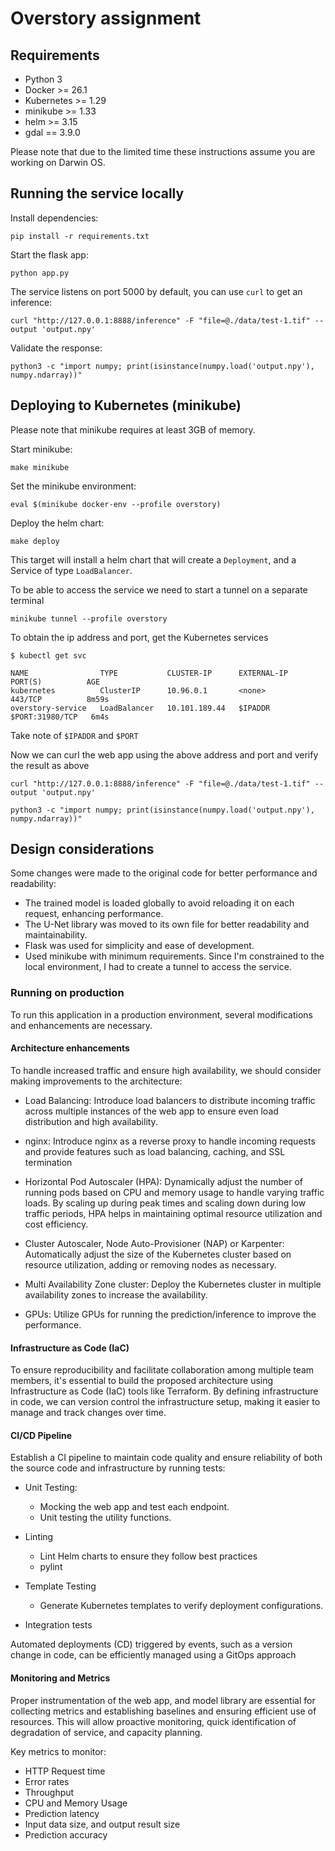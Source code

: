 # Overstory assignment

## Requirements

* Python 3
* Docker >= 26.1
* Kubernetes >= 1.29
* minikube >= 1.33
* helm >= 3.15
* gdal == 3.9.0

Please note that due to the limited time these instructions assume you are working on Darwin OS.

## Running the service locally

Install dependencies:

```shell
pip install -r requirements.txt
```

Start the flask app:

```shell
python app.py
```

The service listens on port 5000 by default, you can use `curl` to get an inference:

```shell
curl "http://127.0.0.1:8888/inference" -F "file=@./data/test-1.tif" --output 'output.npy'
```

Validate the response:

```shell
python3 -c "import numpy; print(isinstance(numpy.load('output.npy'), numpy.ndarray))"
```

## Deploying to Kubernetes (minikube)

Please note that minikube requires at least 3GB of memory.

Start minikube:

```shell
make minikube
```

Set the minikube environment:

```shell
eval $(minikube docker-env --profile overstory)
```

Deploy the helm chart:

```shell
make deploy
```

This target will install a helm chart that will create a `Deployment`, and a Service of type `LoadBalancer`.

To be able to access the service we need to start a tunnel on a separate terminal

```shell
minikube tunnel --profile overstory
```

To obtain the ip address and port, get the Kubernetes services

```shell
$ kubectl get svc

NAME                TYPE           CLUSTER-IP      EXTERNAL-IP   PORT(S)          AGE
kubernetes          ClusterIP      10.96.0.1       <none>        443/TCP          8m59s
overstory-service   LoadBalancer   10.101.189.44   $IPADDR       $PORT:31980/TCP   6m4s
```

Take note of `$IPADDR` and `$PORT`

Now we can curl the web app using the above address and port and verify the result as above

```shell
curl "http://127.0.0.1:8888/inference" -F "file=@./data/test-1.tif" --output 'output.npy'

python3 -c "import numpy; print(isinstance(numpy.load('output.npy'), numpy.ndarray))"
```

## Design considerations

Some changes were made to the original code for better performance and readability:

* The trained model is loaded globally to avoid reloading it on each request, enhancing performance.
* The U-Net library was moved to its own file for better readability and maintainability.
* Flask was used for simplicity and ease of development.
* Used minikube with minimum requirements. Since I'm constrained to the local environment, I had to create a tunnel to access the service.

### Running on production

To run this application in a production environment, several modifications and enhancements are necessary.

#### Architecture enhancements

To handle increased traffic and ensure high availability, we should consider making improvements to the architecture:

* Load Balancing: Introduce load balancers to distribute incoming traffic across multiple instances of the web app to ensure even load distribution and high availability.

* nginx: Introduce nginx as a reverse proxy to handle incoming requests and provide features such as load balancing, caching, and SSL termination

* Horizontal Pod Autoscaler (HPA): Dynamically adjust the number of running pods based on CPU and memory usage to handle varying traffic loads.  By scaling up during peak times and scaling down during low traffic periods, HPA helps in maintaining optimal resource utilization and cost efficiency.

* Cluster Autoscaler, Node Auto-Provisioner (NAP) or Karpenter: Automatically adjust the size of the Kubernetes cluster based on resource utilization, adding or removing nodes as necessary.

* Multi Availability Zone cluster: Deploy the Kubernetes cluster in multiple availability zones to increase the availability.

* GPUs: Utilize GPUs for running the prediction/inference to improve the performance.

#### Infrastructure as Code (IaC)

To ensure reproducibility and facilitate collaboration among multiple team members, it's essential to build the proposed architecture using Infrastructure as Code (IaC) tools like Terraform. By defining infrastructure in code, we can version control the infrastructure setup, making it easier to manage and track changes over time.

#### CI/CD Pipeline

Establish a CI pipeline to maintain code quality and ensure reliability of both the source code and infrastructure by running tests:

* Unit Testing:
    * Mocking the web app and test each endpoint.
    * Unit testing the utility functions.

* Linting
    * Lint Helm charts to ensure they follow best practices
    * pylint

* Template Testing
    * Generate Kubernetes templates to verify deployment configurations.

* Integration tests

Automated deployments (CD) triggered by events, such as a version change in code, can be efficiently managed using a GitOps approach

#### Monitoring and Metrics

Proper instrumentation of the web app, and model library are essential for collecting metrics and establishing baselines and ensuring efficient use of resources. This will allow proactive monitoring, quick identification of degradation of service, and capacity planning.

Key metrics to monitor:

* HTTP Request time
* Error rates
* Throughput
* CPU and Memory Usage
* Prediction latency
* Input data size, and output result size
* Prediction accuracy
